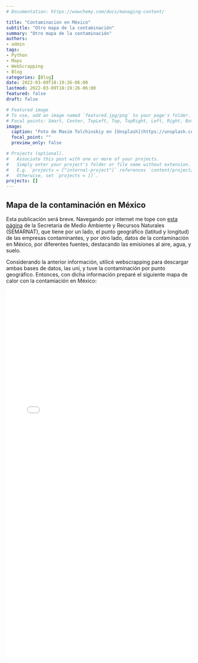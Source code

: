 ```yaml
---
# Documentation: https://wowchemy.com/docs/managing-content/

title: "Contaminacion en México"
subtitle: "Otro mapa de la contaminación"
summary: "Otro mapa de la contaminación"
authors: 
- admin
tags: 
- Python
- Maps
- WebScrapping
- Blog
categories: [Blog]
date: 2022-03-09T18:19:26-06:00
lastmod: 2022-03-09T18:19:26-06:00
featured: false
draft: false

# Featured image
# To use, add an image named `featured.jpg/png` to your page's folder.
# Focal points: Smart, Center, TopLeft, Top, TopRight, Left, Right, BottomLeft, Bottom, BottomRight.
image:
  caption: "Foto de Maxim Tolchinskiy en [Unsplash](https://unsplash.com/photos/W3y2crFkVIs)"
  focal_point: ""
  preview_only: false

# Projects (optional).
#   Associate this post with one or more of your projects.
#   Simply enter your project's folder or file name without extension.
#   E.g. `projects = ["internal-project"]` references `content/project/deep-learning/index.md`.
#   Otherwise, set `projects = []`.
projects: []
---
```



## Mapa de la contaminación en México

Esta publicación será breve. Navegando por internet me tope con [esta página](http://sinat.semarnat.gob.mx/retc/retc/consulta.php?anio=2019&tipb=1) de la Secretaria de Medio Ambiente y Recursos Naturales (SEMARNAT), que tiene por un lado, el punto geográfico (latitud y longitud) de las empresas contaminantes, y por otro lado, datos de la contaminación en México, por diferentes fuentes, destacando las emisiones al aire, agua, y suelo. 

Considerando la anterior información, utilicé webscrapping para descargar ambas bases de datos, las uní, y tuve la contaminación por punto geográfico. Entonces, con dicha información preparé el siguiente mapa de calor con la contamiación en México:

<iframe
    src='./static/contaminacion.html'
    width='100%'
    height='1000px'
    style='border:none;'>
</iframe>